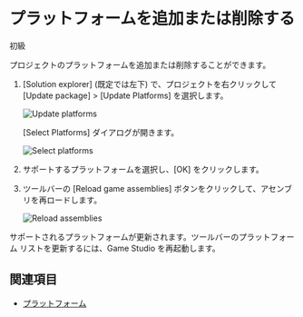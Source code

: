 # プラットフォームを追加または削除する

<span class="label label-doc-level">初級</span>

プロジェクトのプラットフォームを追加または削除することができます。

1. [Solution explorer] (既定では左下) で、プロジェクトを右クリックして [Update package] > [Update Platforms] を選択します。

    ![Update platforms](media/update-platforms.png)
    
    [Select Platforms] ダイアログが開きます。

    ![Select platforms](media/select-platforms.png)

2. サポートするプラットフォームを選択し、[OK] をクリックします。

3. ツールバーの [Reload game assemblies] ボタンをクリックして、アセンブリを再ロードします。

    ![Reload assemblies](media/reload-assemblies.png)

サポートされるプラットフォームが更新されます。ツールバーのプラットフォーム リストを更新するには、Game Studio を再起動します。

## 関連項目

* [プラットフォーム](index.md)
